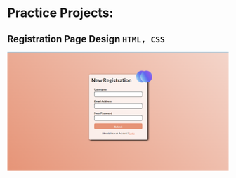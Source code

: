 # Practice Projects:
## Registration Page Design ` HTML, CSS `
<img src="./glassmorphic-signup/assets/glassmorphic-project.png" alt="signup page project">